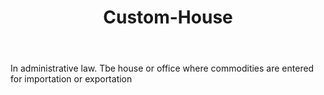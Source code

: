 ---
title: Custom-House
letter: C
permalink: "/definitions/bld-custom-house.html"
body: In administrative law. Tbe house or office where commodities are entered for
  importation or exportation
published_at: '2018-07-07'
source: Black's Law Dictionary 2nd Ed (1910)
layout: post
---
